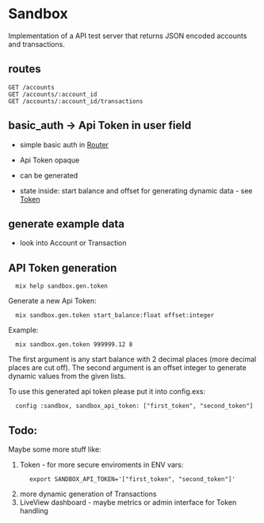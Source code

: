 # Sandbox

Implementation of a API test server that returns JSON encoded accounts and transactions.

## routes
```
GET /accounts
GET /accounts/:account_id
GET /accounts/:account_id/transactions
```
## basic_auth -> Api Token in user field

- simple basic auth in [Router](https://github.com/razuf/sandbox/blob/master/lib/sandbox_web/router.ex)

- Api Token opaque

- can be generated

- state inside: start balance and offset for generating dynamic data - see [Token](https://github.com/razuf/sandbox/blob/master/lib/sandbox/data/token.ex)


## generate example data

- look into Account or Transaction

## API Token generation

   
      mix help sandbox.gen.token

  Generate a new Api Token:

      mix sandbox.gen.token start_balance:float offset:integer

Example:

      mix sandbox.gen.token 999999.12 8

  The first argument is any start balance with 2 decimal places (more decimal places are cut off).
  The second argument is an offset integer to generate dynamic values from the given lists.

  To use this generated api token please put it into config.exs:

      config :sandbox, sandbox_api_token: ["first_token", "second_token"]

## Todo:

Maybe some more stuff like:

1.  Token - for more secure enviroments in ENV vars:
```
      export SANDBOX_API_TOKEN='["first_token", "second_token"]'
```
2. more dynamic generation of Transactions
3. LiveView dashboard - maybe metrics or admin interface for Token handling
